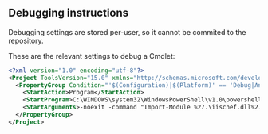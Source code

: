 ﻿## Debugging instructions

Debugging settings are stored per-user, so it cannot be commited to the repository.

These are the relevant settings to debug a Cmdlet:

```xml
<?xml version="1.0" encoding="utf-8"?>
<Project ToolsVersion="15.0" xmlns="http://schemas.microsoft.com/developer/msbuild/2003">
  <PropertyGroup Condition="'$(Configuration)|$(Platform)' == 'Debug|AnyCPU'">
    <StartAction>Program</StartAction>
    <StartProgram>C:\WINDOWS\system32\WindowsPowerShell\v1.0\powershell.exe</StartProgram>
    <StartArguments>-noexit -command "Import-Module %27.\iischef.dll%27"</StartArguments>
  </PropertyGroup>
</Project>
```